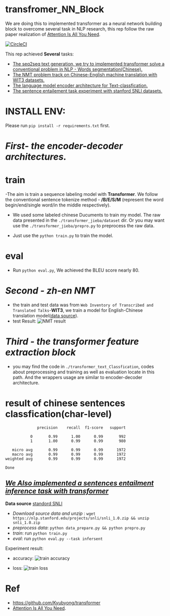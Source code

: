 # transfromer_NN_Block
We are doing this to implemented transformer as a neural network building block to overcome several task in NLP research, this rep follow the raw paper realization of [Attention Is All You Need](https://arxiv.org/abs/1706.03762).

[![CircleCI](https://circleci.com/gh/huggingface/pytorch-transformers.svg?style=svg)](https://circleci.com/gh/fooSynaptic/transfromer_NN_Block)

This rep achieved **Several** tasks:
- [The seq2seq text generation, we try to implemented transformer solve a conventional problem in NLP - Words segmentation(Chinese).](https://github.com/fooSynaptic/transfromer_NN_Block/tree/master/transformer_jieba)
- [The NMT problem track on Chinese-English machine translation with WIT3 datasets.](https://github.com/fooSynaptic/transfromer_NN_Block/tree/master/en-zh_NMT)
- [The language model encoder architecture for Text-classfication.](https://github.com/fooSynaptic/transfromer_NN_Block/tree/master/transformer_text_Classfication)
- [The sentence entailement task experiment with stanford SNLI datasets.](https://github.com/fooSynaptic/transfromer_NN_Block/tree/master/transformer_infersent)



# INSTALL ENV:
Please run `pip install -r requirements.txt` first.


# ***First- the encoder-decoder architectures.***
# train
-The aim is train a sequence labeling model with **Transformer**. We follow the 
conventional sentence tokenize method - **/B/E/S/M** (represent the word begin/end/single word/in the middle respectively).

- We used some labeled chinese Ducuments to train my model. The raw data presented in the `./transformer_jieba/dataset` dir. Or you may want use the `./transformer_jieba/prepro.py` to preprocess the raw data.

- Just use the `python train.py` to train the model.


# eval
- Run `python eval.py`, We achieved the BLEU score nearly 80.


# ***Second - zh-en NMT***
- the train and test data was from `Web Inventory of Transcribed and Translated Talks`-**WIT3**, we train a model for English-Chinese translation model([data source](https://wit3.fbk.eu/mt.php?release=2015-01)).
- test Result:
  ![NMT result](https://github.com/fooSynaptic/transfromer_NN_Block/blob/master/images/NMT_res_BLEU.png)




# ***Third - the transformer feature extraction block***
- you may find the code in `./transformer_text_Classfication`, codes about preprocessing and training as well as evaluation locate in this path. And the wrappers usage are similar to encoder-decoder architecture.

# result of chinese sentences classfication(char-level)
```
              precision    recall  f1-score   support

           0       0.99      1.00      0.99       992
           1       1.00      0.99      0.99       980

   micro avg       0.99      0.99      0.99      1972
   macro avg       0.99      0.99      0.99      1972
weighted avg       0.99      0.99      0.99      1972

Done
```
[***We Also implemented a sentences entailment inference task with transformer***](https://github.com/fooSynaptic/transfromer_NN_Block/tree/master/transformer_infersent)
---
**Data source** [standord SNLI](https://nlp.stanford.edu/projects/snli/snli_1.0.zip)

- *Download source data and unzip* : `wget https://nlp.stanford.edu/projects/snli/snli_1.0.zip && unzip snli_1.0.zip`
- *preprocess data*: `python data_prepare.py && python prepro.py`
- *train*: run `python train.py`
- *eval*: run `python eval.py --task infersent`

Experiment result:
- accuracy:
![train accuracy](https://github.com/fooSynaptic/transfromer_NN_Block/blob/master/images/infersent_train_with_SNLI_accuracy.png)

- loss:
![train loss](https://github.com/fooSynaptic/transfromer_NN_Block/blob/master/images/infersent_train_SNLI_loss.png)





# Ref

-  https://github.com/Kyubyong/transformer
-  [Attention Is All You Need](https://arxiv.org/abs/1706.03762).
